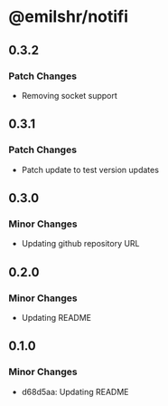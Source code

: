 # @emilshr/notifi

## 0.3.2

### Patch Changes

- Removing socket support

## 0.3.1

### Patch Changes

- Patch update to test version updates

## 0.3.0

### Minor Changes

- Updating github repository URL

## 0.2.0

### Minor Changes

- Updating README

## 0.1.0

### Minor Changes

- d68d5aa: Updating README
